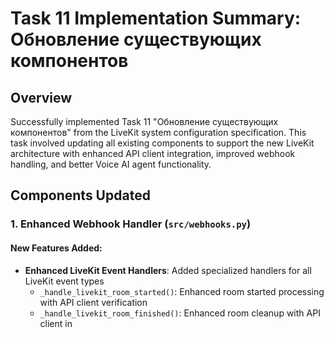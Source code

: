 # Task 11 Implementation Summary: Обновление существующих компонентов

## Overview
Successfully implemented Task 11 "Обновление существующих компонентов" from the LiveKit system configuration specification. This task involved updating all existing components to support the new LiveKit architecture with enhanced API client integration, improved webhook handling, and better Voice AI agent functionality.

## Components Updated

### 1. Enhanced Webhook Handler (`src/webhooks.py`)

#### New Features Added:
- **Enhanced LiveKit Event Handlers**: Added specialized handlers for all LiveKit event types
  - `_handle_livekit_room_started()`: Enhanced room started processing with API client verification
  - `_handle_livekit_room_finished()`: Enhanced room cleanup with API client in